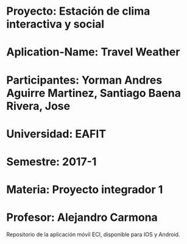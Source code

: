 # Proyecto: Estación de clima interactiva y social

# Aplication-Name: Travel Weather

# Participantes: Yorman Andres Aguirre Martinez, Santiago Baena Rivera, Jose

# Universidad: EAFIT

# Semestre: 2017-1

# Materia: Proyecto integrador 1

# Profesor: Alejandro Carmona

Repositorio de la aplicación móvil ECI, disponible para IOS y Android.
